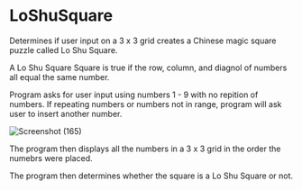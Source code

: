# LoShuSquare
Determines if user input on a 3 x 3 grid creates a Chinese magic square puzzle called Lo Shu Square.

A Lo Shu Square Square is true if the row, column, and diagnol of numbers all equal the same number.

Program asks for user input using numbers 1 - 9 with no repition of numbers. If repeating numbers or numbers not in range, program will ask user to insert another number.

![Screenshot (165)](https://user-images.githubusercontent.com/79016565/137793731-e3e80a9d-c9f7-445a-9276-98782c27e307.png)

The program then displays all the numbers in a 3 x 3 grid in the order the numebrs were placed.

The program then determines whether the square is a Lo Shu Square or not.



